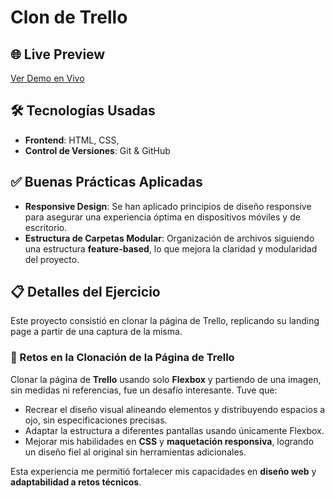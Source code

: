 # Clon de Trello

## 🌐 Live Preview
[Ver Demo en Vivo](https://trello-clone-page.netlify.app/) <!-- Reemplaza "#" con el enlace a tu despliegue en vivo, por ejemplo, en Vercel, Netlify, GitHub Pages, etc. -->

## 🛠️ Tecnologías Usadas
- **Frontend**: HTML, CSS, 
- **Control de Versiones**: Git & GitHub

## ✅ Buenas Prácticas Aplicadas
- **Responsive Design**: Se han aplicado principios de diseño responsive para asegurar una experiencia óptima en dispositivos móviles y de escritorio.
- **Estructura de Carpetas Modular**: Organización de archivos siguiendo una estructura **feature-based**, lo que mejora la claridad y modularidad del proyecto.

## 📋 Detalles del Ejercicio
Este proyecto consistió en clonar la página de Trello, replicando su landing page a partir de una captura de la misma.


### 🚧 Retos en la Clonación de la Página de Trello

Clonar la página de **Trello** usando solo **Flexbox** y partiendo de una imagen, sin medidas ni referencias, fue un desafío interesante. Tuve que:

- Recrear el diseño visual alineando elementos y distribuyendo espacios a ojo, sin  especificaciones precisas.
- Adaptar la estructura a diferentes pantallas usando únicamente Flexbox.
- Mejorar mis habilidades en **CSS** y **maquetación responsiva**, logrando un diseño fiel al original sin herramientas adicionales.

Esta experiencia me permitió fortalecer mis capacidades en **diseño web** y **adaptabilidad a retos técnicos**.

